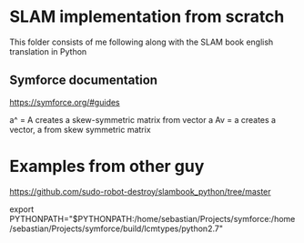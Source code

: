 # SLAM implementation from scratch

This folder consists of me following along with the SLAM book english translation in Python

## Symforce documentation

https://symforce.org/#guides

a^ = A creates a skew-symmetric matrix from vector a
Av = a creates a vector, a from skew symmetric matrix

# Examples from other guy
https://github.com/sudo-robot-destroy/slambook_python/tree/master

export PYTHONPATH="$PYTHONPATH:/home/sebastian/Projects/symforce:/home/sebastian/Projects/symforce/build/lcmtypes/python2.7"